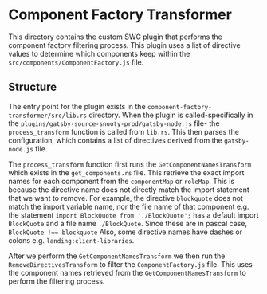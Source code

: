 # Component Factory Transformer

This directory contains the custom SWC plugin that performs the component factory filtering process. This plugin uses a list of directive values to determine which components keep within the `src/components/ComponentFactory.js` file.

## Structure

The entry point for the plugin exists in the `component-factory-transformer/src/lib.rs` directory. When the plugin is called-specifically in the `plugins/gatsby-source-snooty-prod/gatsby-node.js` file- the `process_transform` function is called from `lib.rs`. This then parses the configuration, which contains a list of directives derived from the `gatsby-node.js` file.

The `process_transform` function first runs the `GetComponentNamesTransform` which exists in the `get_components.rs` file. This retrieve the exact import names for each component from the `componentMap` or `roleMap`. This is because the directive name does not directly match the import statement that we want to remove. For example, the directive `blockquote` does not match the import variable name, nor the file name of that component e.g. the statement `import BlockQuote from './BlockQuote';` has a default import `BlockQuote` and a file name `./BlockQuote`. Since these are in pascal case, `BlockQuote !== blockquote` Also, some directive names have dashes or colons e.g. `landing:client-libraries`.

After we perform the `GetComponentNamesTransform` we then run the `RemoveDirectivesTransform` to filter the `ComponentFactory.js` file. This uses the component names retrieved from the `GetComponentNamesTransform` to perform the filtering process.
